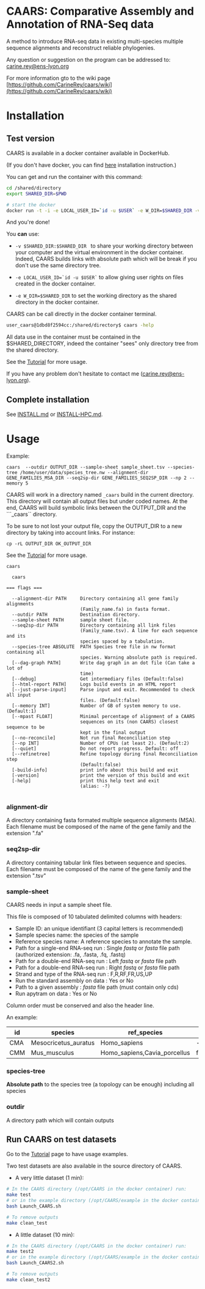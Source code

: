# CAARS: Comparative Assembly and Annotation of RNA-Seq data

A method to introduce RNA-seq data in existing multi-species multiple sequence alignments and reconstruct reliable phylogenies.

Any question or suggestion on the program can be addressed to: carine.rey@ens-lyon.org

For more information gto to the wiki page [https://github.com/CarineRey/caars/wiki](https://github.com/CarineRey/caars/wiki)

# Installation

## Test version

CAARS is available in a docker container available in DockerHub.

(If you don't have docker, you can find [here](https://docs.docker.com/linux/step_one/) installation instruction.)

You can get and run the container with this command:

```sh
cd /shared/directory
export SHARED_DIR=$PWD

# start the docker
docker run -t -i -e LOCAL_USER_ID=`id -u $USER` -e W_DIR=$SHARED_DIR -v $SHARED_DIR:$SHARED_DIR carinerey/caars bash
```

And you're done!


You **can** use:
 *  ``` -v $SHARED_DIR:$SHARED_DIR  ``` to share your working directory between your computer and the virtual environment in the docker container.
Indeed, CAARS builds links with absolute path which will be break if you don't use the same directory tree.

 * ``` -e LOCAL_USER_ID=`id -u $USER` ``` to allow giving user rights on files created in the docker container.
 * ``` -e W_DIR=$SHARED_DIR ``` to set the working directory as the shared directory in the docker container.

CAARS can be call directly in the docker container terminal.

```sh
user_caars@1dbd8f2594cc:/shared/directory$ caars -help
```

All data use in the container must be contained in the $SHARED_DIRECTORY, indeed the container "sees" only directory tree from the shared directory. 

See the [Tutorial](https://github.com/CarineRey/caars/wiki/Tutorial) for more usage.

If you have any problem don't hesitate to contact me (carine.rey@ens-lyon.org).


## Complete installation

See [INSTALL.md](INSTALL.md) or [INSTALL-HPC.md](INSTALL-HPC.md).

# Usage

Example:

```
caars  --outdir OUTPUT_DIR --sample-sheet sample_sheet.tsv --species-tree /home/user/data/species_tree.nw --alignment-dir GENE_FAMILIES_MSA_DIR --seq2sp-dir GENE_FAMILIES_SEQ2SP_DIR --np 2 --memory 5
```

CAARS will work in a directory named ```_caars``` build in the current directory.
This directory will contain all output files but under coded names.
At the end, CAARS will build symbolic links between the OUTPUT_DIR and the ```_caars`` directory.

To be sure to not lost your output file, copy the OUTPUT_DIR to a new directory by taking into account links.
For instance:
```
cp -rL OUTPUT_DIR OK_OUTPUT_DIR
```

See the [Tutorial](https://github.com/CarineRey/caars/wiki/Tutorial) for more usage.


```
caars

  caars

=== flags ===

  --alignment-dir PATH     Directory containing all gene family alignments
                           (Family_name.fa) in fasta format.
  --outdir PATH            Destination directory.
  --sample-sheet PATH      sample sheet file.
  --seq2sp-dir PATH        Directory containing all link files
                           (Family_name.tsv). A line for each sequence and its
                           species spaced by a tabulation.
  --species-tree ABSOLUTE  PATH Species tree file in nw format containing all
                           species. Warning absolute path is required.
  [--dag-graph PATH]       Write dag graph in an dot file (Can take a lot of
                           time)
  [--debug]                Get intermediary files (Default:false)
  [--html-report PATH]     Logs build events in an HTML report
  [--just-parse-input]     Parse input and exit. Recommended to check all input
                           files. (Default:false)
  [--memory INT]           Number of GB of system memory to use.(Default:1)
  [--mpast FLOAT]          Minimal percentage of alignment of a CAARS
                           sequences on its (non CAARS) closest sequence to be
                           kept in the final output
  [--no-reconcile]         Not run final Reconciliation step
  [--np INT]               Number of CPUs (at least 2). (Default:2)
  [--quiet]                Do not report progress. Default: off
  [--refinetree]           Refine topology during final Reconciliation step
                           (Default:false)
  [-build-info]            print info about this build and exit
  [-version]               print the version of this build and exit
  [-help]                  print this help text and exit
                           (alias: -?)


```

### alignment-dir

A directory containing  fasta formated multiple sequence alignments (MSA).
Each filename must be composed of the name of the gene family and the extension ".fa"

### seq2sp-dir

A directory containing tabular link files between sequence and species.
Each filename must be composed of the name of the gene family and the extension ".tsv"

### sample-sheet

CAARS needs in input a sample sheet file.

This file is composed of 10 tabulated delimited columns with headers:
  * Sample ID: an unique identifiant (3 capital letters is recommended)
  * Sample species name: the species of the sample
  * Reference species name: A reference species to annotate the sample.
  * Path for a single-end RNA-seq run : Single *fastq* or *fasta* file path (authorized extension: .fa, .fasta, .fq, .fastq)
  * Path for a double-end RNA-seq run : Left *fastq* or *fasta* file path
  * Path for a double-end RNA-seq run : Right *fastq* or *fasta* file path
  * Strand and type of the RNA-seq run : F,R,RF,FR,US,UP
  * Run the standard assembly on data : Yes or No
  * Path to a given assembly : *fasta* file path (must contain only cds)
  * Run apytram on data : Yes or No

Column order must be conserved and also the header line.

An example:

id	|species	|ref_species	|path_fastx_single	|path_fastx_left	|path_fastx_right	|orientation	|run_standard	|path_assembly	|run_apytram
---|---|---|---|---|---|---|---|---|---
CMA	|Mesocricetus_auratus	|Homo_sapiens	|-	|fastq/Mesocricetus_auratus.1.fq	|fastq/Mesocricetus_auratus.2.fq	|UP	|yes	|Trinity_assembly.AMH.fa	|yes
CMM	|Mus_musculus	|Homo_sapiens,Cavia_porcellus	|fasta/Mus_musculus.fa	| -	|-	|F	|yes	|-	|yes


### species-tree

**Absolute path** to the species tree (a topology can be enough) including all species

###  outdir
A directory path which will contain outputs


## Run CAARS on test datasets

Go to the [Tutorial](https://github.com/CarineRey/caars/wiki/Tutorial) page to have usage examples.

Two test datasets are also available in the source directory of CAARS.

* A very little dataset (1 min):
```sh
# In the CAARS directory (/opt/CAARS in the docker container) run:
make test
# or in the example directory (/opt/CAARS/example in the docker container)
bash Launch_CAARS.sh

# To remove outputs
make clean_test
```

* A little dataset (10 min):
```sh
# In the CAARS directory (/opt/CAARS in the docker container) run:
make test2
# or in the example directory (/opt/CAARS/example in the docker container):
bash Launch_CAARS2.sh

# To remove outputs
make clean_test2
```
